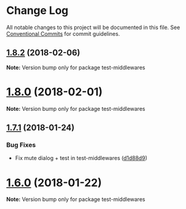 # Change Log

All notable changes to this project will be documented in this file.
See [Conventional Commits](https://conventionalcommits.org) for commit guidelines.

<a name="1.8.2"></a>
## [1.8.2](https://github.com/Botfuel/botfuel-dialog/compare/v1.8.1...v1.8.2) (2018-02-06)




**Note:** Version bump only for package test-middlewares

<a name="1.8.0"></a>
# [1.8.0](https://github.com/Botfuel/bot-sdk2/compare/v1.7.1...v1.8.0) (2018-02-01)




**Note:** Version bump only for package test-middlewares

<a name="1.7.1"></a>
## [1.7.1](https://github.com/Botfuel/botfuel-dialog/compare/v1.7.0...v1.7.1) (2018-01-24)


### Bug Fixes

* Fix mute dialog + test in test-middlewares ([d1d88d9](https://github.com/Botfuel/botfuel-dialog/commit/d1d88d9))




<a name="1.6.0"></a>
# [1.6.0](https://github.com/Botfuel/bot-sdk2/compare/v1.5.0...v1.6.0) (2018-01-22)




**Note:** Version bump only for package test-middlewares
